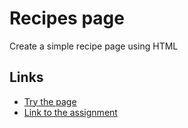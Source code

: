 # Recipes page
Create a simple recipe page using HTML

## Links
- [Try the page](https://github.com/Shefleris/odin-recipes)
- [Link to the assignment](https://www.theodinproject.com/lessons/foundations-recipes)
